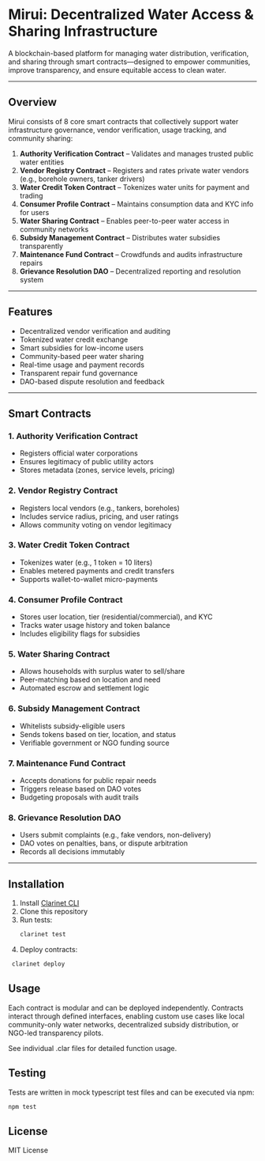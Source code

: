 # **Mirui: Decentralized Water Access & Sharing Infrastructure**

A blockchain-based platform for managing water distribution, verification, and sharing through smart contracts—designed to empower communities, improve transparency, and ensure equitable access to clean water.

---

## **Overview**

Mirui consists of 8 core smart contracts that collectively support water infrastructure governance, vendor verification, usage tracking, and community sharing:

1. **Authority Verification Contract** – Validates and manages trusted public water entities
2. **Vendor Registry Contract** – Registers and rates private water vendors (e.g., borehole owners, tanker drivers)
3. **Water Credit Token Contract** – Tokenizes water units for payment and trading
4. **Consumer Profile Contract** – Maintains consumption data and KYC info for users
5. **Water Sharing Contract** – Enables peer-to-peer water access in community networks
6. **Subsidy Management Contract** – Distributes water subsidies transparently
7. **Maintenance Fund Contract** – Crowdfunds and audits infrastructure repairs
8. **Grievance Resolution DAO** – Decentralized reporting and resolution system

---

## **Features**

- Decentralized vendor verification and auditing
- Tokenized water credit exchange
- Smart subsidies for low-income users
- Community-based peer water sharing
- Real-time usage and payment records
- Transparent repair fund governance
- DAO-based dispute resolution and feedback

---

## **Smart Contracts**

### **1. Authority Verification Contract**

- Registers official water corporations
- Ensures legitimacy of public utility actors
- Stores metadata (zones, service levels, pricing)

### **2. Vendor Registry Contract**

- Registers local vendors (e.g., tankers, boreholes)
- Includes service radius, pricing, and user ratings
- Allows community voting on vendor legitimacy

### **3. Water Credit Token Contract**

- Tokenizes water (e.g., 1 token = 10 liters)
- Enables metered payments and credit transfers
- Supports wallet-to-wallet micro-payments

### **4. Consumer Profile Contract**

- Stores user location, tier (residential/commercial), and KYC
- Tracks water usage history and token balance
- Includes eligibility flags for subsidies

### **5. Water Sharing Contract**

- Allows households with surplus water to sell/share
- Peer-matching based on location and need
- Automated escrow and settlement logic

### **6. Subsidy Management Contract**

- Whitelists subsidy-eligible users
- Sends tokens based on tier, location, and status
- Verifiable government or NGO funding source

### **7. Maintenance Fund Contract**

- Accepts donations for public repair needs
- Triggers release based on DAO votes
- Budgeting proposals with audit trails

### **8. Grievance Resolution DAO**

- Users submit complaints (e.g., fake vendors, non-delivery)
- DAO votes on penalties, bans, or dispute arbitration
- Records all decisions immutably

---

## **Installation**

1. Install [Clarinet CLI](https://docs.stacks.co/docs/clarity/clarinet/)
2. Clone this repository  
3. Run tests:  
   ```bash
   clarinet test
   ```
4. Deploy contracts:
  ```bash
   clarinet deploy
   ```

## **Usage**
Each contract is modular and can be deployed independently. Contracts interact through defined interfaces, enabling custom use cases like local community-only water networks, decentralized subsidy distribution, or NGO-led transparency pilots.

See individual .clar files for detailed function usage.

## **Testing**

Tests are written in mock typescript test files and can be executed via npm:

```bash
npm test
```

## **License**

MIT License